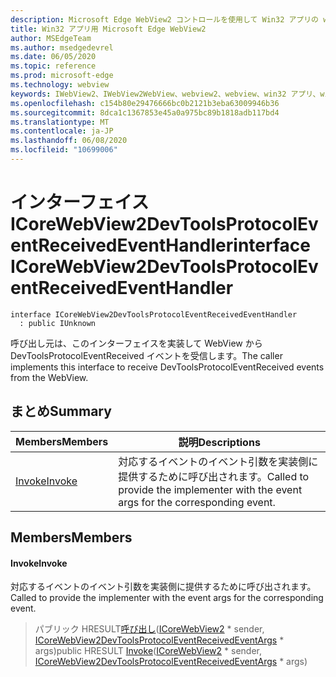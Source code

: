 ```yaml
---
description: Microsoft Edge WebView2 コントロールを使用して Win32 アプリの web コンテンツをホストする
title: Win32 アプリ用 Microsoft Edge WebView2
author: MSEdgeTeam
ms.author: msedgedevrel
ms.date: 06/05/2020
ms.topic: reference
ms.prod: microsoft-edge
ms.technology: webview
keywords: IWebView2、IWebView2WebView、webview2、webview、win32 アプリ、win32、edge、ICoreWebView2、ICoreWebView2Controller、browser control、edge html
ms.openlocfilehash: c154b80e29476666bc0b2121b3eba63009946b36
ms.sourcegitcommit: 8dca1c1367853e45a0a975bc89b1818adb117bd4
ms.translationtype: MT
ms.contentlocale: ja-JP
ms.lasthandoff: 06/08/2020
ms.locfileid: "10699006"
---
```

# <span data-ttu-id="346bf-104">インターフェイス ICoreWebView2DevToolsProtocolEventReceivedEventHandler</span><span class="sxs-lookup"><span data-stu-id="346bf-104">interface ICoreWebView2DevToolsProtocolEventReceivedEventHandler</span></span> 

```
interface ICoreWebView2DevToolsProtocolEventReceivedEventHandler
  : public IUnknown
```

<span data-ttu-id="346bf-105">呼び出し元は、このインターフェイスを実装して WebView から DevToolsProtocolEventReceived イベントを受信します。</span><span class="sxs-lookup"><span data-stu-id="346bf-105">The caller implements this interface to receive DevToolsProtocolEventReceived events from the WebView.</span></span>

## <span data-ttu-id="346bf-106">まとめ</span><span class="sxs-lookup"><span data-stu-id="346bf-106">Summary</span></span>

 <span data-ttu-id="346bf-107">Members</span><span class="sxs-lookup"><span data-stu-id="346bf-107">Members</span></span>                        | <span data-ttu-id="346bf-108">説明</span><span class="sxs-lookup"><span data-stu-id="346bf-108">Descriptions</span></span>
--------------------------------|---------------------------------------------
[<span data-ttu-id="346bf-109">Invoke</span><span class="sxs-lookup"><span data-stu-id="346bf-109">Invoke</span></span>](#invoke) | <span data-ttu-id="346bf-110">対応するイベントのイベント引数を実装側に提供するために呼び出されます。</span><span class="sxs-lookup"><span data-stu-id="346bf-110">Called to provide the implementer with the event args for the corresponding event.</span></span>

## <span data-ttu-id="346bf-111">Members</span><span class="sxs-lookup"><span data-stu-id="346bf-111">Members</span></span>

#### <span data-ttu-id="346bf-112">Invoke</span><span class="sxs-lookup"><span data-stu-id="346bf-112">Invoke</span></span> 

<span data-ttu-id="346bf-113">対応するイベントのイベント引数を実装側に提供するために呼び出されます。</span><span class="sxs-lookup"><span data-stu-id="346bf-113">Called to provide the implementer with the event args for the corresponding event.</span></span>

> <span data-ttu-id="346bf-114">パブリック HRESULT[呼び出し](#invoke)([ICoreWebView2](icorewebview2.md) \* sender, [ICoreWebView2DevToolsProtocolEventReceivedEventArgs](icorewebview2devtoolsprotocoleventreceivedeventargs.md) \* args)</span><span class="sxs-lookup"><span data-stu-id="346bf-114">public HRESULT [Invoke](#invoke)([ICoreWebView2](icorewebview2.md) \* sender, [ICoreWebView2DevToolsProtocolEventReceivedEventArgs](icorewebview2devtoolsprotocoleventreceivedeventargs.md) \* args)</span></span>


